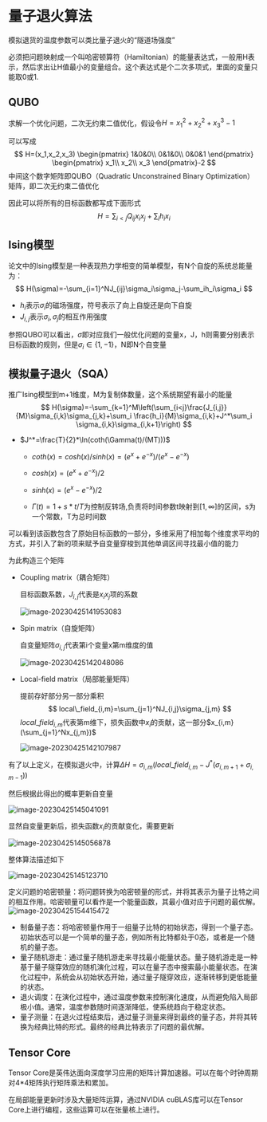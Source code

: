 # 量子退火算法

模拟退货的温度参数可以类比量子退火的“隧道场强度”

必须把问题映射成一个叫哈密顿算符（Hamiltonian）的能量表达式，一般用H表示，然后求出让H值最小的变量组合。这个表达式是个二次多项式，里面的变量只能取0或1.

## QUBO

求解一个优化问题，二次无约束二值优化，假设令$H=x_1^2+x_2^2+x^3_3-1$

可以写成
$$
H=(x_1,x_2,x_3)
\begin{pmatrix}
1&0&0\\
0&1&0\\
0&0&1
\end{pmatrix}
\begin{pmatrix}
x_1\\
x_2\\
x_3
\end{pmatrix}-2
$$
中间这个数字矩阵即QUBO（Quadratic Unconstrained Binary Optimization）矩阵，即二次无约束二值优化

因此可以将所有的目标函数都写成下面形式
$$
H=\sum_{i<j}Q_{ij}x_ix_j+\sum_ih_ix_i
$$

## Ising模型

论文中的Ising模型是一种表现热力学相变的简单模型，有N个自旋的系统总能量为：
$$
H(\sigma)=-\sum_{i=1}^NJ_{ij}\sigma_i\sigma_j-\sum_ih_i\sigma_i
$$

- $h_i$表示$\sigma_i$的磁场强度，符号表示了向上自旋还是向下自旋
- $J_{i,j}$表示$\sigma_i,\sigma_j$的相互作用强度



参照QUBO可以看出，$\sigma$即对应我们一般优化问题的变量x，J，h则需要分别表示目标函数的规则，但是$\sigma_i \in \{1,-1\}$，N即N个自变量

## 模拟量子退火（SQA）

推广Ising模型到m+1维度，M为复制体数量，这个系统期望有最小的能量
$$
H(\sigma)=-\sum_{k=1}^M\left(\sum_{i<j}\frac{J_{i,j}}{M}\sigma_{i,k}\sigma_{j,k}+\sum_i \frac{h_i}{M}\sigma_{i,k}+J^*\sum_i \sigma_{i,k}\sigma_{i,k+1}\right)
$$

- $J^*=\frac{T}{2}*\ln(coth(\Gamma(t)/(MT)))$

  - $coth(x)=cosh(x) / sinh(x) = (e^x + e^{-x}) / (e^x - e^{-x})$
  - $cosh(x) = (e^x + e^{-x}) / 2$
  - $sinh(x) = (e^x - e^{-x}) / 2$

  - $\Gamma(t)=1 + s * t / T$为控制反转场,负责将时间参数t映射到$[1,\infty]$的区间，s为一个常数，T为总时间数

    

可以看到该函数包含了原始目标函数的一部分，多维采用了相加每个维度求平均的方式，并引入了新的项来赋予自变量穿梭到其他单调区间寻找最小值的能力

为此构造三个矩阵

- Coupling matrix（耦合矩阵）

  目标函数系数，$J_{i,j}$代表是$x_ix_j$项的系数

  ![image-20230425141953083](./%E9%87%8F%E5%AD%90%E9%80%80%E7%81%AB%E7%AE%97%E6%B3%95.assets/image-20230425141953083.png)

- Spin matrix（自旋矩阵）

  自变量矩阵$\sigma_{i,j}$代表第i个变量x第m维度的值

  ![image-20230425142048086](./%E9%87%8F%E5%AD%90%E9%80%80%E7%81%AB%E7%AE%97%E6%B3%95.assets/image-20230425142048086.png)

- Local-field matrix（局部能量矩阵）

  提前存好部分另一部分乘积
  $$
  local\_field_{i,m}=\sum_{j=1}^NJ_{i,j}\sigma_{j,m}
  $$
  $local\_field_{i,m}$代表第m维下，损失函数中$x_i$的贡献，这一部分$x_{i,m}(\sum_{j=1}^Nx_{j,m})$

  ![image-20230425142107987](./%E9%87%8F%E5%AD%90%E9%80%80%E7%81%AB%E7%AE%97%E6%B3%95.assets/image-20230425142107987.png)

有了以上定义，在模拟退火中，计算$\Delta H=\sigma_{i,m}(local\_field_{i,m}-J^*(\sigma_{i,m+1}+\sigma_{i,m-1}))$

然后根据此得出的概率更新自变量

![image-20230425145041091](./%E9%87%8F%E5%AD%90%E9%80%80%E7%81%AB%E7%AE%97%E6%B3%95.assets/image-20230425145041091.png)

显然自变量更新后，损失函数$x_i$的贡献变化，需要更新

![image-20230425145056878](./%E9%87%8F%E5%AD%90%E9%80%80%E7%81%AB%E7%AE%97%E6%B3%95.assets/image-20230425145056878.png)

整体算法描述如下

![image-20230425145123710](./%E9%87%8F%E5%AD%90%E9%80%80%E7%81%AB%E7%AE%97%E6%B3%95.assets/image-20230425145123710.png)

定义问题的哈密顿量：将问题转换为哈密顿量的形式，并将其表示为量子比特之间的相互作用。哈密顿量可以看作是一个能量函数，其最小值对应于问题的最优解。![image-20230425154415472](./%E9%87%8F%E5%AD%90%E9%80%80%E7%81%AB%E7%AE%97%E6%B3%95.assets/image-20230425154415472.png)

- 制备量子态：将哈密顿量作用于一组量子比特的初始状态，得到一个量子态。初始状态可以是一个简单的量子态，例如所有比特都处于0态，或者是一个随机的量子态。
- 量子随机游走：通过量子随机游走来寻找最小能量状态。量子随机游走是一种基于量子隧穿效应的随机演化过程，可以在量子态中搜索最小能量状态。在演化过程中，系统会从初始状态开始，通过量子隧穿效应，逐渐转移到更低能量的状态。
- 退火调度：在演化过程中，通过温度参数来控制演化速度，从而避免陷入局部极小值。通常，温度参数随时间逐渐降低，使系统趋向于稳定状态。
- 量子测量：在退火过程结束后，通过量子测量来得到最终的量子态，并将其转换为经典比特的形式。最终的经典比特表示了问题的最优解。

## Tensor Core

Tensor Core是英伟达面向深度学习应用的矩阵计算加速器。可以在每个时钟周期对4*4矩阵执行矩阵乘法和累加。

在局部能量更新时涉及大量矩阵运算，通过NVIDIA cuBLAS库可以在Tensor Core上进行编程，这些运算可以在张量核上进行。
